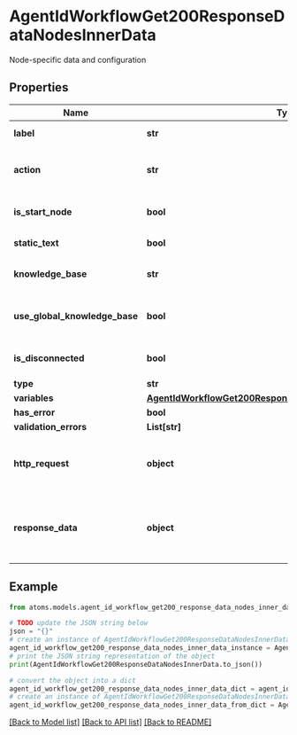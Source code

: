# AgentIdWorkflowGet200ResponseDataNodesInnerData

Node-specific data and configuration

## Properties

Name | Type | Description | Notes
------------ | ------------- | ------------- | -------------
**label** | **str** | Display label for the node | [optional] 
**action** | **str** | The action/prompt text for the node | [optional] 
**is_start_node** | **bool** | Whether this is the starting node | [optional] 
**static_text** | **bool** | Whether the text is static | [optional] 
**knowledge_base** | **str** | Knowledge base ID for the node | [optional] 
**use_global_knowledge_base** | **bool** | Whether to use global knowledge base | [optional] 
**is_disconnected** | **bool** | Whether the node is disconnected | [optional] 
**type** | **str** | Node type | [optional] 
**variables** | [**AgentIdWorkflowGet200ResponseDataNodesInnerDataVariables**](AgentIdWorkflowGet200ResponseDataNodesInnerDataVariables.md) |  | [optional] 
**has_error** | **bool** |  | [optional] 
**validation_errors** | **List[str]** |  | [optional] 
**http_request** | **object** | HTTP request configuration (for pre_call_api nodes) | [optional] 
**response_data** | **object** | Response data configuration (for pre_call_api nodes) | [optional] 

## Example

```python
from atoms.models.agent_id_workflow_get200_response_data_nodes_inner_data import AgentIdWorkflowGet200ResponseDataNodesInnerData

# TODO update the JSON string below
json = "{}"
# create an instance of AgentIdWorkflowGet200ResponseDataNodesInnerData from a JSON string
agent_id_workflow_get200_response_data_nodes_inner_data_instance = AgentIdWorkflowGet200ResponseDataNodesInnerData.from_json(json)
# print the JSON string representation of the object
print(AgentIdWorkflowGet200ResponseDataNodesInnerData.to_json())

# convert the object into a dict
agent_id_workflow_get200_response_data_nodes_inner_data_dict = agent_id_workflow_get200_response_data_nodes_inner_data_instance.to_dict()
# create an instance of AgentIdWorkflowGet200ResponseDataNodesInnerData from a dict
agent_id_workflow_get200_response_data_nodes_inner_data_from_dict = AgentIdWorkflowGet200ResponseDataNodesInnerData.from_dict(agent_id_workflow_get200_response_data_nodes_inner_data_dict)
```
[[Back to Model list]](../README.md#documentation-for-models) [[Back to API list]](../README.md#documentation-for-api-endpoints) [[Back to README]](../README.md)



